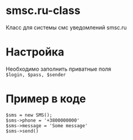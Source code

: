 # smsc.ru-class
Класс для системы смс уведомлений smsc.ru

# Настройка
Необходимо заполнить приватные поля  
`$login, $pass, $sender`

# Пример в коде  
`$sms = new SMS();`  
`$sms->phone = '+3800000000'`  
`$sms->message = 'Some message'`  
`$sms->send()`
